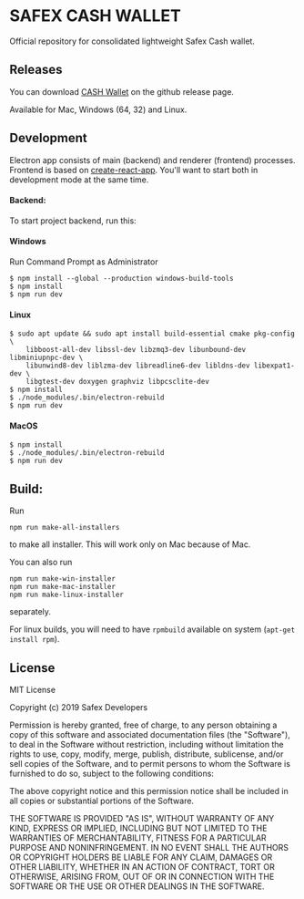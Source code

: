 # SAFEX CASH WALLET

Official repository for consolidated lightweight Safex Cash wallet.

## Releases

You can download [CASH Wallet](https://github.com/safex/wallet/releases) on the github release page.

Available for Mac, Windows (64, 32) and Linux.

## Development

Electron app consists of main (backend) and renderer (frontend) processes. Frontend is based on [create-react-app](https://github.com/facebook/create-react-app). You'll want to start both in development mode at the same time.

#### Backend:

To start project backend, run this:

#### Windows

Run Command Prompt as Administrator

```
$ npm install --global --production windows-build-tools
$ npm install
$ npm run dev
```

#### Linux

```
$ sudo apt update && sudo apt install build-essential cmake pkg-config \
    libboost-all-dev libssl-dev libzmq3-dev libunbound-dev libminiupnpc-dev \
    libunwind8-dev liblzma-dev libreadline6-dev libldns-dev libexpat1-dev \
    libgtest-dev doxygen graphviz libpcsclite-dev
$ npm install
$ ./node_modules/.bin/electron-rebuild
$ npm run dev
```

#### MacOS

```
$ npm install
$ ./node_modules/.bin/electron-rebuild
$ npm run dev
```

## Build:

Run

```
npm run make-all-installers
```

to make all installer. This will work only on Mac because of Mac.

You can also run

```
npm run make-win-installer
npm run make-mac-installer
npm run make-linux-installer
```

separately.

For linux builds, you will need to have `rpmbuild` available on system (`apt-get install rpm`).

## License

MIT License

Copyright (c) 2019 Safex Developers

Permission is hereby granted, free of charge, to any person obtaining a copy
of this software and associated documentation files (the "Software"), to deal
in the Software without restriction, including without limitation the rights
to use, copy, modify, merge, publish, distribute, sublicense, and/or sell
copies of the Software, and to permit persons to whom the Software is
furnished to do so, subject to the following conditions:

The above copyright notice and this permission notice shall be included in all
copies or substantial portions of the Software.

THE SOFTWARE IS PROVIDED "AS IS", WITHOUT WARRANTY OF ANY KIND, EXPRESS OR
IMPLIED, INCLUDING BUT NOT LIMITED TO THE WARRANTIES OF MERCHANTABILITY,
FITNESS FOR A PARTICULAR PURPOSE AND NONINFRINGEMENT. IN NO EVENT SHALL THE
AUTHORS OR COPYRIGHT HOLDERS BE LIABLE FOR ANY CLAIM, DAMAGES OR OTHER
LIABILITY, WHETHER IN AN ACTION OF CONTRACT, TORT OR OTHERWISE, ARISING FROM,
OUT OF OR IN CONNECTION WITH THE SOFTWARE OR THE USE OR OTHER DEALINGS IN THE
SOFTWARE.

